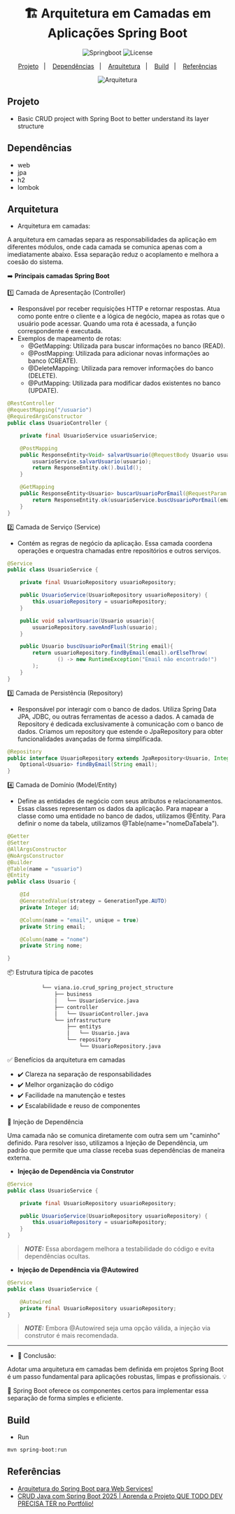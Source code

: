 <h1 align="center"> 🏗️ Arquitetura em Camadas em Aplicações Spring Boot </h1>

<p align="center">
  <img alt="Springboot" src="https://img.shields.io/static/v1?label=Backend&message=Springboot&color=8257E5&labelColor=000000"  />
  <img alt="License" src="https://img.shields.io/static/v1?label=license&message=MIT&color=49AA26&labelColor=000000">
</p>

<p align="center">
  <a href="#projeto">Projeto</a>&nbsp;&nbsp;&nbsp;|&nbsp;&nbsp;&nbsp;
  <a href="#dependências">Dependências</a>&nbsp;&nbsp;&nbsp;|&nbsp;&nbsp;&nbsp;
  <a href="#arquitetura">Arquitetura</a>&nbsp;&nbsp;&nbsp;|&nbsp;&nbsp;&nbsp;
  <a href="#build">Build</a>&nbsp;&nbsp;&nbsp;|&nbsp;&nbsp;&nbsp;
  <a href="#referências">Referências</a>
</p>

<p align="center">
  <img alt="Arquitetura" src="./data/arquitetura.svg">
</p>


## Projeto

- Basic CRUD project with Spring Boot to better understand its layer structure

## Dependências
- web
- jpa
- h2
- lombok

## Arquitetura

- Arquitetura em camadas:

A arquitetura em camadas separa as responsabilidades da aplicação em diferentes módulos, onde cada camada se comunica apenas com a imediatamente abaixo. Essa separação reduz o acoplamento e melhora a coesão do sistema.

➡️ **Principais camadas Spring Boot**

1️⃣ Camada de Apresentação (Controller)
- Responsável por receber requisições HTTP e retornar respostas. Atua como ponte entre o cliente e a lógica de negócio, mapea as rotas que o usuário pode acessar. Quando uma rota é acessada, a função correspondente é executada.
- Exemplos de mapeamento de rotas:
  - @GetMapping: Utilizada para buscar informações no banco (READ).
  - @PostMapping: Utilizada para adicionar novas informações ao banco (CREATE).
  - @DeleteMapping: Utilizada para remover informações do banco (DELETE).
  - @PutMapping: Utilizada para modificar dados existentes no banco (UPDATE).

```java
@RestController
@RequestMapping("/usuario")
@RequiredArgsConstructor
public class UsuarioController {

    private final UsuarioService usuarioService;

    @PostMapping
    public ResponseEntity<Void> salvarUsuario(@RequestBody Usuario usuario){
        usuarioService.salvarUsuario(usuario);
        return ResponseEntity.ok().build();
    }

    @GetMapping
    public ResponseEntity<Usuario> buscarUsuarioPorEmail(@RequestParam String email){
        return ResponseEntity.ok(usuarioService.buscUsuarioPorEmail(email));
    }
}
```


2️⃣ Camada de Serviço (Service)
- Contém as regras de negócio da aplicação. Essa camada coordena operações e orquestra chamadas entre repositórios e outros serviços.

```java
@Service
public class UsuarioService {

    private final UsuarioRepository usuarioRepository;

    public UsuarioService(UsuarioRepository usuarioRepository) {
        this.usuarioRepository = usuarioRepository;
    }

    public void salvarUsuario(Usuario usuario){
        usuarioRepository.saveAndFlush(usuario);
    }

    public Usuario buscUsuarioPorEmail(String email){
        return usuarioRepository.findByEmail(email).orElseThrow(
                () -> new RuntimeException("Email não encontrado!")
        );
    }  
}
```

3️⃣ Camada de Persistência (Repository)
- Responsável por interagir com o banco de dados. Utiliza Spring Data JPA, JDBC, ou outras ferramentas de acesso a dados. A camada de Repository é dedicada exclusivamente à comunicação com o banco de dados. Criamos um repository que estende o JpaRepository para obter funcionalidades avançadas de forma simplificada.

```java
@Repository
public interface UsuarioRepository extends JpaRepository<Usuario, Integer>{
    Optional<Usuario> findByEmail(String email);
}
```

4️⃣ Camada de Domínio (Model/Entity)
- Define as entidades de negócio com seus atributos e relacionamentos. Essas classes representam os dados da aplicação. Para mapear a classe como uma entidade no banco de dados, utilizamos @Entity. Para definir o nome da tabela, utilizamos @Table(name="nomeDaTabela").

```java
@Getter
@Setter
@AllArgsConstructor
@NoArgsConstructor
@Builder
@Table(name = "usuario")
@Entity
public class Usuario {

    @Id
    @GeneratedValue(strategy = GenerationType.AUTO)
    private Integer id;

    @Column(name = "email", unique = true)
    private String email;

    @Column(name = "nome")
    private String nome;

}
```

📦 Estrutura típica de pacotes

```bash
           └── viana.io.crud_spring_project_structure
               ├── business
               │   └── UsuarioService.java
               ├── controller
               │   └── UsuarioController.java
               └── infrastructure
                   ├── entitys
                   │   └── Usuario.java
                   └── repository
                       └── UsuarioRepository.java
```

✅ Benefícios da arquitetura em camadas
- ✔️ Clareza na separação de responsabilidades 
- ✔️ Melhor organização do código 
- ✔️ Facilidade na manutenção e testes 
- ✔️ Escalabilidade e reuso de componentes


💉 Injeção de Dependência

Uma camada não se comunica diretamente com outra sem um "caminho" definido. Para resolver isso, utilizamos a Injeção de Dependência, um padrão que permite que uma classe receba suas dependências de maneira externa.

- **Injeção de Dependência via Construtor**

```java
@Service
public class UsuarioService {

    private final UsuarioRepository usuarioRepository;

    public UsuarioService(UsuarioRepository usuarioRepository) {
        this.usuarioRepository = usuarioRepository;
    }
}
```
> **_NOTE:_** Essa abordagem melhora a testabilidade do código e evita dependências ocultas.

- **Injeção de Dependência via @Autowired**

```java
@Service
public class UsuarioService {

    @Autowired
    private final UsuarioRepository usuarioRepository;
}
```
> **_NOTE:_** Embora @Autowired seja uma opção válida, a injeção via construtor é mais recomendada.

_____________________________________________________

- 📌 Conclusão:

Adotar uma arquitetura em camadas bem definida em projetos Spring Boot é um passo fundamental para aplicações robustas, limpas e profissionais. 💡

🌱 Spring Boot oferece os componentes certos para implementar essa separação de forma simples e eficiente.

## Build

- Run 
```bash
mvn spring-boot:run
```

## Referências
- [Arquitetura do Spring Boot para Web Services!](https://www.youtube.com/watch?v=4g9EmpSBOYI)
- [CRUD Java com Spring Boot 2025 | Aprenda o Projeto QUE TODO DEV PRECISA TER no Portfólio!](https://www.youtube.com/watch?v=yW7RrWfUeHE&t=2181s)
